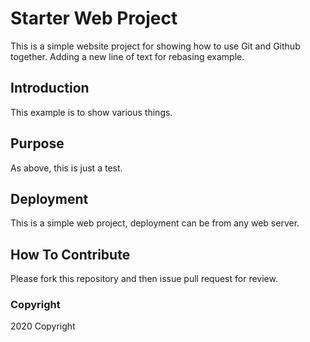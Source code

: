 # Starter Web Project

This is a simple website project for showing how to use Git and Github together. Adding a new line of text for rebasing example.

## Introduction

This example is to show various things.

## Purpose

As above, this is just a test.

## Deployment

This is a simple web project, deployment can be from any web server.

## How To Contribute

Please fork this repository and then issue pull request for review.

### Copyright

2020 Copyright